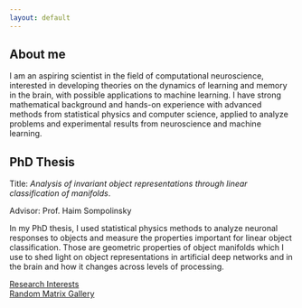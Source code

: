 ```yaml
---
layout: default
---
```


## About me

I am an aspiring scientist in the field of computational neuroscience, interested in developing theories on the dynamics of learning and memory in the brain, with possible applications to machine learning. I have strong mathematical background and hands-on experience with advanced methods from statistical physics and computer science, applied to analyze problems and experimental results from neuroscience and machine learning.

## PhD Thesis

Title: _Analysis of invariant object representations through linear classification of manifolds_.

Advisor: Prof. Haim Sompolinsky

In my PhD thesis, I used statistical physics methods to analyze neuronal responses to objects and measure the properties important for linear object classification. Those are geometric properties of object manifolds which I use to shed light on object representations in artificial deep networks and in the brain and how it changes across levels of processing.

[Research Interests](./)  
[Random Matrix Gallery](https://github.com/populationcodes/random-matrix-gallery/)  

